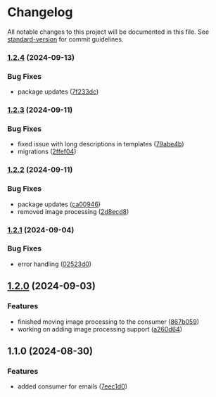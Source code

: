 # Changelog

All notable changes to this project will be documented in this file. See [standard-version](https://github.com/conventional-changelog/standard-version) for commit guidelines.

### [1.2.4](https://github.com/CandeeGenerations/nk-consumer/compare/v1.2.3...v1.2.4) (2024-09-13)

### Bug Fixes

- package updates ([7f233dc](https://github.com/CandeeGenerations/nk-consumer/commit/7f233dc8e2c49c405be7acccfd3ff7cbc72e662f))

### [1.2.3](https://github.com/CandeeGenerations/nk-consumer/compare/v1.2.2...v1.2.3) (2024-09-11)

### Bug Fixes

- fixed issue with long descriptions in templates ([79abe4b](https://github.com/CandeeGenerations/nk-consumer/commit/79abe4bad6f40f44652d9ce5481c877bae8be7bb))
- migrations ([2ffef04](https://github.com/CandeeGenerations/nk-consumer/commit/2ffef044b09c6f40c53fcc370c65265025965f1b))

### [1.2.2](https://github.com/CandeeGenerations/nk-consumer/compare/v1.2.1...v1.2.2) (2024-09-11)

### Bug Fixes

- package updates ([ca00946](https://github.com/CandeeGenerations/nk-consumer/commit/ca0094680da247997330952db8d3fca371bc21c3))
- removed image processing ([2d8ecd8](https://github.com/CandeeGenerations/nk-consumer/commit/2d8ecd8755f4c3c431ba9d6a1d16e23c5996e2ec))

### [1.2.1](https://github.com/CandeeGenerations/nk-consumer/compare/v1.2.0...v1.2.1) (2024-09-04)

### Bug Fixes

- error handling ([02523d0](https://github.com/CandeeGenerations/nk-consumer/commit/02523d04d28192eed89ff6571e1774242540cc35))

## [1.2.0](https://github.com/CandeeGenerations/nk-consumer/compare/v1.1.0...v1.2.0) (2024-09-03)

### Features

- finished moving image processing to the consumer ([867b059](https://github.com/CandeeGenerations/nk-consumer/commit/867b05933dfbcb37f7fe11da27385bcd6032b84b))
- working on adding image processing support ([a260d64](https://github.com/CandeeGenerations/nk-consumer/commit/a260d64cbf62dd70641f4374c12f14ff3af85f9f))

## 1.1.0 (2024-08-30)

### Features

- added consumer for emails ([7eec1d0](https://github.com/CandeeGenerations/nk-consumer/commit/7eec1d0afe5c4675dca6f05f20bc274fa3960346))
